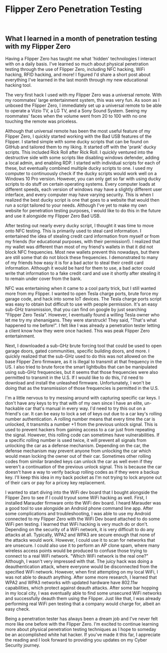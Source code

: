 # Flipper Zero Penetration Testing
<br>

## What I learned in a month of penetration testing with my Flipper Zero

Having a Flipper Zero has taught me what 'hidden' technologies I interact with on a daily basis. I've learned so much about physical penetration testing through the use of Flipper Zero, including NFC hacking, WiFi hacking, RFID hacking, and more! I figured I'd share a short post about everything I've learned in the last month through my new educational hacking tool.

The very first hack I used with my Flipper Zero was a universal remote. With my roommates’ large entertainment system, this was very fun. As soon as I unboxed the Flipper Zero, I immediately set up a universal remote to be able to operate a Vizio TV, a LG TV, and a Sony Sound System. Seeing my roommates' faces when the volume went from 20 to 100 with no one touching the remote was priceless. 

Although that universal remote has been the most useful feature of my Flipper Zero, I quickly started working with the Bad USB features of the Flipper. I started simple with some ducky scripts that can be found on GitHub and tailored them to my liking. It started off with the 'prank' ducky scripts. This included Rick Roll after Rick Roll. I quickly ventured into the destructive side with some scripts like disabling windows defender, adding a local admin, and enabling RDP. I started with individual scripts for each of these, but eventually combined multiple ducky scripts to one. I used my computer to continuously check if the ducky scripts would work well on a Windows 10 Pro version. However, you can only get so far with using ducky scripts to do stuff on certain operating systems. Every computer loads at different speeds, each version of windows may have a slightly different user interface, and every computer may have varying security. This is when I realized the best ducky script is one that goes to a website that would then run a script tailored to your needs. Although I've yet to make my own website for penetration testing purposes, I would like to do this in the future and use it alongside my Flipper Zero Bad USB.

After testing out nearly every ducky script, I thought it was time to move onto NFC testing. This is primarily used to steal card information. I entertained the idea of stealing credit card information from myself or from my friends (for educational purposes, with their permission!). I realized that my wallet was different than most of my friend's wallets in that it did not block NFC frequencies. Most new wallets prevent this nowadays, but there are still some that do not block these frequencies. I demonstrated to many of my friends how easy it is for a bad actor to steal their credit card information. Although it would be hard for them to use, a bad actor could write that information to a fake credit card and use it shortly after stealing it to remain under cover from the bank.

NFC was entertaining when it came to a cool party trick, but I still wanted more from my Flipper. I wanted to open Tesla charge ports, brute force my garage code, and hack into some IoT devices. The Tesla charge ports script was easy to obtain but difficult to use with people permission. It's an easy sub-GHz transmission, that you can find on google by just searching "Flipper Zero Tesla". However, I eventually found a willing Tesla owner who let me try my shenanigans. They were starstruck! They said, "That's what happened to me before!". I felt like I was already a penetration tester letting a client know how they were once hacked. This was peak Flipper Zero entertainment. 

Next, I downloaded a sub-GHz brute forcing tool that could be used to open garage doors, gated communities, specific building doors, and more. I quickly realized that the sub-GHz used to do this was not allowed on the base Flipper Zero firmware, as it is illegal to transmit at that frequency in the US. I also tried to brute force the smart lightbulbs that can be manipulated using sub-GHz frequencies, but it seems that those frequencies were also permitted to transmit in the U.S. If I would like to do this, I'd need to download and install the unleashed firmware. Unfortunately, I won't be doing that as the transmission of those frequencies is permitted in the U.S.

I'm a little nervous to try messing around with capturing specific car keys. I don't have any keys to try that with of my own since I have an elite, un-hackable car that's manual in every way. I'd need to try this out on a friend's car. It can be easy to lock a set of keys out due to a car key's rolling number authentication. A rolling number means that every time the car is unlocked, it transmits a number +1 from the previous unlock signal. This is used to prevent hackers from gaining access to a car just from repeating the signal. However, this rolling code can sometimes have vulnerabilities. If a specific rolling number is used twice, it will prevent all signals from unlocking the car as a defense mechanism. Depending on the car, the defense mechanism may prevent anyone from unlocking the car which would mean locking the owner out of their car. Sometimes other rolling codes from similar branded keys can unlock the car as well even if they weren't a continuation of the previous unlock signal. This is because the car doesn't have a way to verify backup rolling codes as if they were a backup key. I'll keep this idea in my back pocket as I'm not trying to lock anyone out of their cars or pay for a pricey key replacement. 

I wanted to start diving into the WiFi dev board that I bought alongside the Flipper Zero to see if I could tryout some WiFi hacking as well. First, I installed Marauder firmware onto the WiFi dev board. I heard Marauder was a good tool to use alongside an Android phone command line app. After some complications and troubleshooting, I was able to use my Android connected to my Flipper Zero with the WiFi Dev board attached to do some WiFi pen testing. I learned that WiFi hacking is very much do or don't. Depending on the security of a WiFi network, it is very difficult to do any attacks at all. Typically, WPA2 and WPA3 are secure enough that none of the attacks would work. However, I could use it to scan for networks that are unsecure. I could also use it to perform an AP clone spam, where many wireless access points would be produced to confuse those trying to connect to a real WiFi network. "Which WiFi network is the real one?" Although, I wasn't very impressed with that. The juicy hack was doing a deauthentication attack, where everyone would be disconnected from the specified WiFi network. However, when first attempting on my local WiFi, I was not able to deauth anything. After some more research, I learned that WPA2 and WPA3 networks with updated hardware have 802.11w capabilities, which protect against deauth attacks. After some bar hopping in my local city, I was eventually able to find some unsecured WiFi networks and successfully deauth them using the Flipper. Just like that, I was already performing real WiFi pen testing that a company would charge for, albeit an easy check.

Being a penetration tester has always been a dream job and I've never felt more like one before with the Flipper Zero. I'm excited to continue learning more about physical penetration testing techniques as I hope to someday be an accomplished white hat hacker. If you've made it this far, I appreciate the reading and I look forward to providing you updates on my Cyber Security journey. 
